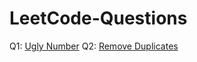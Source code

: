 # LeetCode-Questions

Q1: <a href="https://leetcode.com/problems/ugly-number/description/">Ugly Number</a>
Q2: <a href="https://leetcode.com/problems/remove-duplicates-from-sorted-array/description/">Remove Duplicates</a>